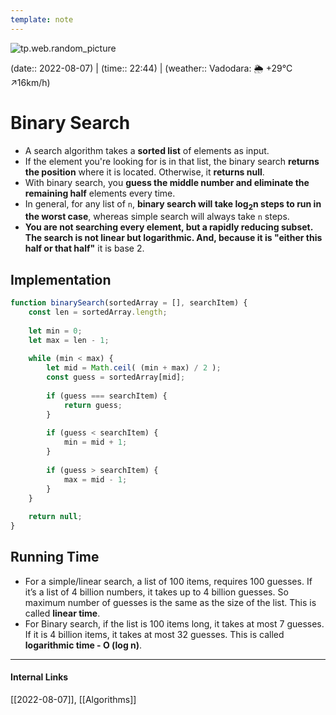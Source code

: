 ```yaml
---
template: note
---
```

![tp.web.random_picture](https://images.unsplash.com/photo-1514897859680-373d0d5f380b?crop=entropy&cs=tinysrgb&fit=crop&fm=jpg&h=300&ixid=MnwxfDB8MXxyYW5kb218MHx8dHJlZSxsYW5kc2NhcGUsd2F0ZXIsbW91bnRhaW58fHx8fHwxNjU5ODkzMTQ4&ixlib=rb-1.2.1&q=80&utm_campaign=api-credit&utm_medium=referral&utm_source=unsplash_source&w=900)

(date:: 2022-08-07) | (time:: 22:44) | (weather:: Vadodara: 🌦   +29°C ↗16km/h)

# Binary Search
- A search algorithm takes a **sorted list** of elements as input.
- If the element you're looking for is in that list, the binary search **returns the position** where it is located. Otherwise, it **returns null**.
- With binary search, you **guess the middle number and eliminate the remaining half** elements every time.
- In general, for any list of `n`, **binary search will take log<sub><b>2</b></sub>n steps to run in the worst case**, whereas simple search will always take `n` steps.
- **You are not searching every element, but a rapidly reducing subset. The search is not linear but logarithmic. And, because it is "either this half or that half"** it is base 2.

## Implementation
```javascript
function binarySearch(sortedArray = [], searchItem) {
	const len = sortedArray.length;
	
	let min = 0;
	let max = len - 1;
	
	while (min < max) {
		let mid = Math.ceil( (min + max) / 2 );
		const guess = sortedArray[mid];
		
		if (guess === searchItem) {
			return guess;
		}
		
		if (guess < searchItem) {
			min = mid + 1;
		}
		
		if (guess > searchItem) {
			max = mid - 1;
		}
	}
	
	return null;
}
```

## Running Time
- For a simple/linear search, a list of 100 items, requires 100 guesses. If it’s a list of 4 billion numbers, it takes up to 4 billion guesses. So maximum number of guesses is the same as the size of the list. This is called **linear time**.
- For Binary search, if the list is 100 items long, it takes at most 7 guesses. If it is 4 billion items, it takes at most 32 guesses. This is called **logarithmic time - O (log n)**.

---
#### Internal Links
[[2022-08-07]], [[Algorithms]]